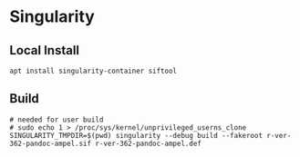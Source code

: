 # Singularity

## Local Install

```
apt install singularity-container siftool
```

## Build

```
# needed for user build
# sudo echo 1 > /proc/sys/kernel/unprivileged_userns_clone
SINGULARITY_TMPDIR=$(pwd) singularity --debug build --fakeroot r-ver-362-pandoc-ampel.sif r-ver-362-pandoc-ampel.def
```
